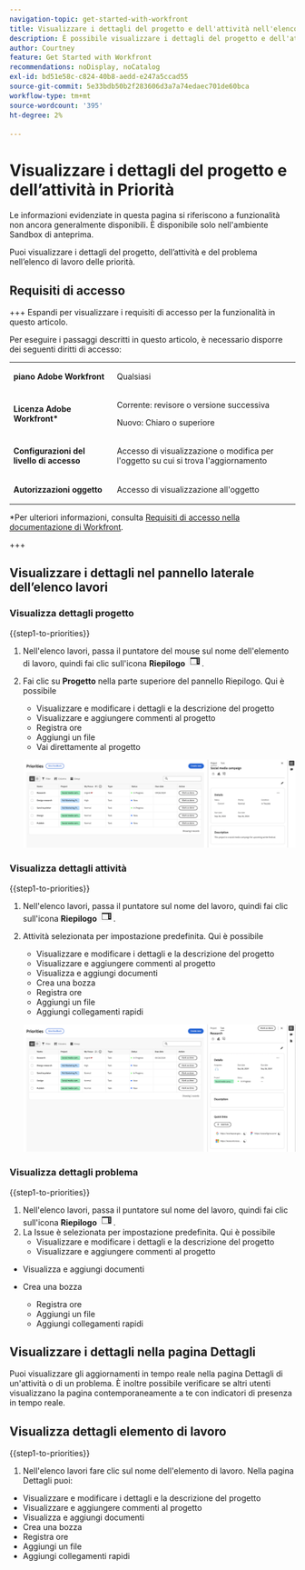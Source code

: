 ```yaml
---
navigation-topic: get-started-with-workfront
title: Visualizzare i dettagli del progetto e dell'attività nell'elenco di lavoro Priorità
description: È possibile visualizzare i dettagli del progetto e dell'attività nell'elenco delle priorità.
author: Courtney
feature: Get Started with Workfront
recommendations: noDisplay, noCatalog
exl-id: bd51e58c-c824-40b8-aedd-e247a5ccad55
source-git-commit: 5e33bdb50b2f283606d3a7a74edaec701de60bca
workflow-type: tm+mt
source-wordcount: '395'
ht-degree: 2%

---
```


# Visualizzare i dettagli del progetto e dell’attività in Priorità

<span class="preview">Le informazioni evidenziate in questa pagina si riferiscono a funzionalità non ancora generalmente disponibili. È disponibile solo nell&#39;ambiente Sandbox di anteprima.</span>

Puoi visualizzare i dettagli del progetto, dell’attività e del problema nell’elenco di lavoro delle priorità.

## Requisiti di accesso

+++ Espandi per visualizzare i requisiti di accesso per la funzionalità in questo articolo.

Per eseguire i passaggi descritti in questo articolo, è necessario disporre dei seguenti diritti di accesso:

<table style="table-layout:auto"> 
 <col> 
 </col> 
 <col> 
 </col> 
 <tbody> 
  <tr> 
   <td role="rowheader"><strong>piano Adobe Workfront</strong></td> 
   <td> <p>Qualsiasi</p> </td> 
  </tr> 
  <tr> 
   <td role="rowheader"><strong>Licenza Adobe Workfront*</strong></td> 
   <td> 
   <p>Corrente: revisore o versione successiva</p>
   <p>Nuovo: Chiaro o superiore</p> 
   </td> 
  </tr> 
  <tr> 
   <td role="rowheader"><strong>Configurazioni del livello di accesso</strong></td> 
   <td> <p>Accesso di visualizzazione o modifica per l'oggetto su cui si trova l'aggiornamento</p></td> 
  </tr> 
  <tr> 
   <td role="rowheader"><strong>Autorizzazioni oggetto</strong></td> 
   <td> <p>Accesso di visualizzazione all'oggetto</p></td> 
  </tr> 
 </tbody> 
</table>

*Per ulteriori informazioni, consulta [Requisiti di accesso nella documentazione di Workfront](/help/quicksilver/administration-and-setup/add-users/access-levels-and-object-permissions/access-level-requirements-in-documentation.md).

+++

## Visualizzare i dettagli nel pannello laterale dell’elenco lavori

### Visualizza dettagli progetto

{{step1-to-priorities}}

1. Nell&#39;elenco lavori, passa il puntatore del mouse sul nome dell&#39;elemento di lavoro, quindi fai clic sull&#39;icona **Riepilogo** ![apri icona riepilogo](assets/summary-icon.png).
1. Fai clic su **Progetto** nella parte superiore del pannello Riepilogo. Qui è possibile
   * Visualizzare e modificare i dettagli e la descrizione del progetto
   * Visualizzare e aggiungere commenti al progetto
   * Registra ore
   * Aggiungi un file
   * <span class="preview">Vai direttamente al progetto</span>

   ![dettagli progetto](assets/project-details.png)
   <!--new screen for prod ![](assets/project-details-new.png)-->

### Visualizza dettagli attività

{{step1-to-priorities}}

1. Nell&#39;elenco lavori, passa il puntatore sul nome del lavoro, quindi fai clic sull&#39;icona **Riepilogo** ![apri icona riepilogo](assets/summary-icon.png).
1. Attività selezionata per impostazione predefinita. Qui è possibile
   * Visualizzare e modificare i dettagli e la descrizione del progetto
   * Visualizzare e aggiungere commenti al progetto
   * <span class="preview">Visualizza e aggiungi documenti</span>
   * <span class="preview">Crea una bozza</span>
   * Registra ore
   * Aggiungi un file
   * Aggiungi collegamenti rapidi

   ![dettagli attività](assets/task-details.png)
   <!--new screen for prod ![](assets/task-details-new.png)-->

### Visualizza dettagli problema

{{step1-to-priorities}}

1. Nell&#39;elenco lavori, passa il puntatore sul nome del lavoro, quindi fai clic sull&#39;icona **Riepilogo** ![apri icona riepilogo](assets/summary-icon.png).
1. La Issue è selezionata per impostazione predefinita. Qui è possibile
   * Visualizzare e modificare i dettagli e la descrizione del progetto
   * Visualizzare e aggiungere commenti al progetto
* <span class="preview">Visualizza e aggiungi documenti</span>
* <span class="preview">Crea una bozza</span>
   * Registra ore
   * Aggiungi un file
   * Aggiungi collegamenti rapidi

  <!--new screen for prod ![issue details](assets/issue-details.png)-->

## Visualizzare i dettagli nella pagina Dettagli

<span class="preview">Puoi visualizzare gli aggiornamenti in tempo reale nella pagina Dettagli di un&#39;attività o di un problema. È inoltre possibile verificare se altri utenti visualizzano la pagina contemporaneamente a te con indicatori di presenza in tempo reale.</span>

## Visualizza dettagli elemento di lavoro

{{step1-to-priorities}}

1. Nell&#39;elenco lavori fare clic sul nome dell&#39;elemento di lavoro. Nella pagina Dettagli puoi:

* Visualizzare e modificare i dettagli e la descrizione del progetto
* Visualizzare e aggiungere commenti al progetto
* <span class="preview">Visualizza e aggiungi documenti</span>
* <span class="preview">Crea una bozza</span>
* Registra ore
* Aggiungi un file
* Aggiungi collegamenti rapidi

<!-- screenshot for prod-->